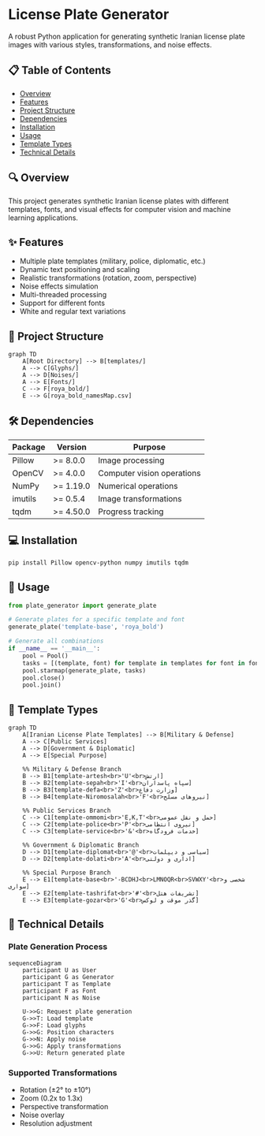 # License Plate Generator

A robust Python application for generating synthetic Iranian license plate images with various styles, transformations, and noise effects.

## 📋 Table of Contents

- [Overview](#overview)
- [Features](#features)
- [Project Structure](#project-structure)
- [Dependencies](#dependencies)
- [Installation](#installation)
- [Usage](#usage)
- [Template Types](#template-types)
- [Technical Details](#technical-details)

## 🔍 Overview

This project generates synthetic Iranian license plates with different templates, fonts, and visual effects for computer vision and machine learning applications.

## ✨ Features

- Multiple plate templates (military, police, diplomatic, etc.)
- Dynamic text positioning and scaling
- Realistic transformations (rotation, zoom, perspective)
- Noise effects simulation
- Multi-threaded processing
- Support for different fonts
- White and regular text variations

## 📁 Project Structure

```mermaid
graph TD
    A[Root Directory] --> B[templates/]
    A --> C[Glyphs/]
    A --> D[Noises/]
    A --> E[Fonts/]
    C --> F[roya_bold/]
    E --> G[roya_bold_namesMap.csv]
```

## 🛠 Dependencies

| Package | Version | Purpose |
|---------|---------|---------|
| Pillow | >= 8.0.0 | Image processing |
| OpenCV | >= 4.0.0 | Computer vision operations |
| NumPy | >= 1.19.0 | Numerical operations |
| imutils | >= 0.5.4 | Image transformations |
| tqdm | >= 4.50.0 | Progress tracking |

## 💻 Installation

```bash
pip install Pillow opencv-python numpy imutils tqdm
```

## 🚀 Usage

```python
from plate_generator import generate_plate

# Generate plates for a specific template and font
generate_plate('template-base', 'roya_bold')

# Generate all combinations
if __name__ == '__main__':
    pool = Pool()
    tasks = [(template, font) for template in templates for font in fonts]
    pool.starmap(generate_plate, tasks)
    pool.close()
    pool.join()
```

## 🎨 Template Types

```mermaid
graph TD
    A[Iranian License Plate Templates] --> B[Military & Defense]
    A --> C[Public Services]
    A --> D[Government & Diplomatic]
    A --> E[Special Purpose]

    %% Military & Defense Branch
    B --> B1[template-artesh<br>'U'<br>ارتش]
    B --> B2[template-sepah<br>'I'<br>سپاه پاسداران]
    B --> B3[template-defa<br>'Z'<br>وزارت دفاع]
    B --> B4[template-Niromosalah<br>'F'<br>نیروهای مسلح]

    %% Public Services Branch
    C --> C1[template-ommomi<br>'E,K,T'<br>حمل و نقل عمومی]
    C --> C2[template-police<br>'P'<br>نیروی انتظامی]
    C --> C3[template-service<br>'&'<br>خدمات فرودگاه]

    %% Government & Diplomatic Branch
    D --> D1[template-diplomat<br>'@'<br>سیاسی و دیپلمات]
    D --> D2[template-dolati<br>'A'<br>اداری و دولتی]

    %% Special Purpose Branch
    E --> E1[template-base<br>'-BCDHJ<br>LMNOQR<br>SVWXY'<br>شخصی و سواری]
    E --> E2[template-tashrifat<br>'#'<br>تشریفات هتل]
    E --> E3[template-gozar<br>'G'<br>گذر موقت و لوکس]
```

## 🔧 Technical Details

### Plate Generation Process

```mermaid
sequenceDiagram
    participant U as User
    participant G as Generator
    participant T as Template
    participant F as Font
    participant N as Noise
    
    U->>G: Request plate generation
    G->>T: Load template
    G->>F: Load glyphs
    G->>G: Position characters
    G->>N: Apply noise
    G->>G: Apply transformations
    G->>U: Return generated plate
```

### Supported Transformations

- Rotation (±2° to ±10°)
- Zoom (0.2x to 1.3x)
- Perspective transformation
- Noise overlay
- Resolution adjustment
